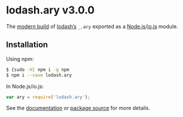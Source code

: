 # lodash.ary v3.0.0

The [modern build](https://github.com/lodash/lodash/wiki/Build-Differences) of [lodash’s](https://lodash.com/) `_.ary` exported as a [Node.js](http://nodejs.org/)/[io.js](https://iojs.org/) module.

## Installation

Using npm:

```bash
$ {sudo -H} npm i -g npm
$ npm i --save lodash.ary
```

In Node.js/io.js:

```js
var ary = require('lodash.ary');
```

See the [documentation](https://lodash.com/docs#ary) or [package source](https://github.com/lodash/lodash/blob/3.0.0-npm-packages/lodash.ary) for more details.
